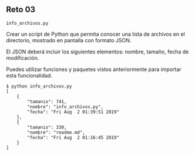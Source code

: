 ## Reto 03

`info_archivos.py`

Crear un script de Python que permita conocer una lista de archivos en el directorio, mostrado en pantalla con formato JSON.

El JSON deberá incluir los siguientes elementos: nombre, tamaño, fecha de modificación.

Puedes utilizar funciones y paquetes vistos anteriormente para importar esta funcionalidad.

```
$ python info_archivos.py 
[
    {
        "tamanio": 741, 
        "nombre": "info_archivos.py", 
        "fecha": "Fri Aug  2 01:39:51 2019"
    }, 
    {
        "tamanio": 330, 
        "nombre": "readme.md", 
        "fecha": "Fri Aug  2 01:16:45 2019"
    }
]
```